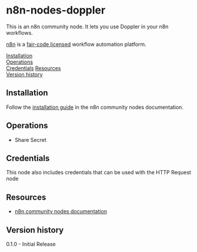 # n8n-nodes-doppler

This is an n8n community node. It lets you use Doppler in your n8n workflows.

[n8n](https://n8n.io/) is a [fair-code licensed](https://docs.n8n.io/reference/license/) workflow automation platform.

[Installation](#installation)  
[Operations](#operations)  
[Credentials](#credentials)
[Resources](#resources)  
[Version history](#version-history)

## Installation

Follow the [installation guide](https://docs.n8n.io/integrations/community-nodes/installation/) in the n8n community nodes documentation.

## Operations

- Share Secret

## Credentials

This node also includes credentials that can be used with the HTTP Request node

## Resources

* [n8n community nodes documentation](https://docs.n8n.io/integrations/community-nodes/)

## Version history

0.1.0 - Initial Release

